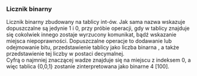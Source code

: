### Licznik binarny
Licznik binarny zbudowany na tablicy int-ów. Jak sama nazwa wskazuje dopuszczalne są jedynie 1 i 0, przy próbie operacji, gdy w tablicy znajduje się cokolwiek innego
zostaje wyrzucony komunikat, bądź wskazanie miejsca niepoprawności.     Dopuszczalne operacje to dodawanie lub odejmowanie bitu, przedstawienie tablicy jako liczba binarna
, a także przedstawienie tej liczby w postaci decymalnej.    
Cyfrą o najmniej znaczącej wadze znajduje się na miejscu z indeksem 0, a więc tablica {0,0,1} zostanie zinterpretowana jako binarne 4 [100].
